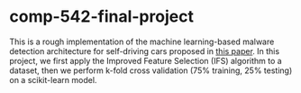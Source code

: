 # comp-542-final-project

This is a rough implementation of the machine learning-based malware detection architecture for self-driving cars proposed in [this paper](https://www.hindawi.com/journals/jat/2020/3035741/). In this project, we first apply the Improved Feature Selection (IFS) algorithm to a dataset, then we perform k-fold cross validation (75% training, 25% testing) on a scikit-learn model.
